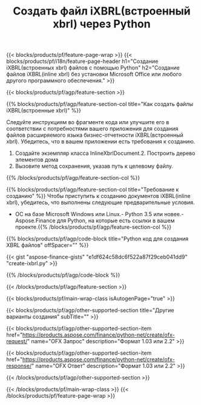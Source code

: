 ﻿---
title: Создать файл iXBRL(встроенный xbrl) через Python
description: Пример кода для создания файла iXBRL(встроенный xbrl). Используйте пример кода API для пакетного создания iXBRL(встроенных xbrl) файлов в приложениях на основе Python. 
url: /ru/python-net/create/ixbrl/
family: finance
platformtag: python
feature: create
informat: iXBRL
outformat: 
otherformats: 
---
{{< blocks/products/pf/feature-page-wrap >}}
{{< blocks/products/pf/i18n/feature-page-header h1="Создание iXBRL(встроенных xbrl) файлов с помощью Python" h2="Создание файлов iXBRL(inline xbrl) без установки Microsoft Office или любого другого программного обеспечения." >}}

{{< blocks/products/pf/agp/feature-section >}}

{{% blocks/products/pf/agp/feature-section-col title="Как создать файлы iXBRL(встроенные xbrl)" %}}

Следуйте инструкциям во фрагменте кода или улучшите его в соответствии с потребностями вашего приложения для создания файлов расширяемого языка бизнес-отчетности iXBRL(встроенный xbrl). Убедитесь, что в вашем приложении есть требования к созданию.

1. Создайте экземпляр класса InlineXbrlDocument.2. Построить дерево элементов дома
3. Вызовите метод сохранения, указав путь к целевому файлу.

{{% /blocks/products/pf/agp/feature-section-col %}}

{{% blocks/products/pf/agp/feature-section-col title="Требование к созданию" %}}
Чтобы приступить к созданию документов iXBRL(inline xbrl), убедитесь, что выполнены следующие предварительные условия. 
- ОС на базе Microsoft Windows или Linux.- Python 3.5 или новее.- Aspose.Finance для Python, на которые есть ссылки в вашем проекте.{{% /blocks/products/pf/agp/feature-section-col %}}

{{% blocks/products/pf/agp/code-block title="Python код для создания XBRL файлов" offSpacer="" %}}

{{< gist "aspose-finance-gists" "e1df624c58dc6f522a87f29ceb041dd9" "create-ixbrl.py" >}}

{{% /blocks/products/pf/agp/code-block %}}

{{< /blocks/products/pf/agp/feature-section >}}

{{< blocks/products/pf/main-wrap-class isAutogenPage="true" >}}

{{< blocks/products/pf/agp/other-supported-section title="Другие варианты создания" subTitle="" >}}

{{< blocks/products/pf/agp/other-supported-section-item href="https://products.aspose.com/finance/python-net/create/ofx-request/" name="OFX Запрос" description="Формат 1.03 или 2.2" >}}

{{< blocks/products/pf/agp/other-supported-section-item href="https://products.aspose.com/finance/python-net/create/ofx-response/" name="OFX Ответ" description="Формат 1.03 или 2.2" >}}

{{< /blocks/products/pf/agp/other-supported-section >}}

{{< /blocks/products/pf/main-wrap-class >}}
{{< /blocks/products/pf/feature-page-wrap >}}